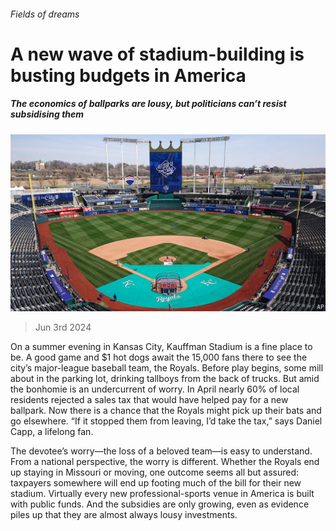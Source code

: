 ###### Fields of dreams

# A new wave of stadium-building is busting budgets in America 

##### The economics of ballparks are lousy, but politicians can’t resist subsidising them 

![image](images/20240608_USP003.jpg) 

> Jun 3rd 2024 

On a summer evening in Kansas City, Kauffman Stadium is a fine place to be. A good game and $1 hot dogs await the 15,000 fans there to see the city’s major-league baseball team, the Royals. Before play begins, some mill about in the parking lot, drinking tallboys from the back of trucks. But amid the bonhomie is an undercurrent of worry. In April nearly 60% of local residents rejected a sales tax that would have helped pay for a new ballpark. Now there is a chance that the Royals might pick up their bats and go elsewhere. “If it stopped them from leaving, I’d take the tax,” says Daniel Capp, a lifelong fan.

The devotee’s worry—the loss of a beloved team—is easy to understand. From a national perspective, the worry is different. Whether the Royals end up staying in Missouri or moving, one outcome seems all but assured: taxpayers somewhere will end up footing much of the bill for their new stadium. Virtually every new professional-sports venue in America is built with public funds. And the subsidies are only growing, even as evidence piles up that they are almost always lousy investments.

